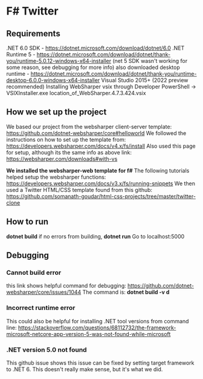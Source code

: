 # F# Twitter
## Requirements
.NET 6.0 SDK - https://dotnet.microsoft.com/download/dotnet/6.0
.NET Runtime 5 - https://dotnet.microsoft.com/download/dotnet/thank-you/runtime-5.0.12-windows-x64-installer
(net 5 SDK wasn't working for some reason, see debugging for more info)
also downloaded desktop runtime - https://dotnet.microsoft.com/download/dotnet/thank-you/runtime-desktop-6.0.0-windows-x64-installer
Visual Studio 2015+ (2022 preview recommended)
Installing WebSharper vsix through Developer PowerShell -> VSIXInstaller.exe location_of_WebSharper.4.7.3.424.vsix

## How we set up the project
We based our project from the websharper client-server template: https://github.com/dotnet-websharper/core#helloworld
We followed the instructions on how to set up the template from: https://developers.websharper.com/docs/v4.x/fs/install
Also used this page for setup, although its the same info as above link: https://websharper.com/downloads#with-vs

**We installed the websharper-web template for f#**
The following tutorials helped setup the websharper functions: https://developers.websharper.com/docs/v3.x/fs/running-snippets
We then used a Twitter HTML/CSS template found from this github: https://github.com/somanath-goudar/html-css-projects/tree/master/twitter-clone


## How to run 
**dotnet build**
if no errors from building, 
**dotnet run**
Go to localhost:5000

## Debugging
### Cannot build error
this link shows helpful command for debugging: https://github.com/dotnet-websharper/core/issues/1044
The command is: **dotnet build -v d**
### Incorrect runtime error 
This could also be helpful for installing .NET tool versions from command line: https://stackoverflow.com/questions/68112732/the-framework-microsoft-netcore-app-version-5-was-not-found-while-microsoft
### .NET version 5.0 not found 
This github issue shows this issue can be fixed by setting target framework to .NET 6. This doesn't really make sense, but it's what we did. 